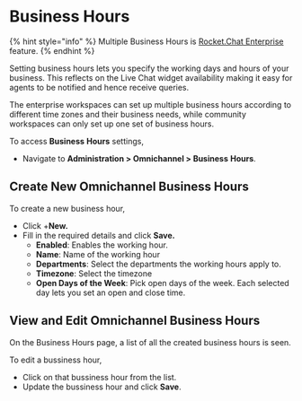 # Business Hours

{% hint style="info" %}
Multiple Business Hours is  [Rocket.Chat Enterprise](../../setup-and-configure/enterprise-edition-trial.md) feature.
{% endhint %}

Setting business hours lets you specify the working days and hours of your business. This reflects on the Live Chat widget availability making it easy for agents to be notified and hence receive queries.

The enterprise workspaces can set up multiple business hours according to different time zones and their business needs, while community workspaces can only set up one set of business hours.

To access **Business** **Hours** settings,&#x20;

* Navigate to **Administration > Omnichannel > Business** **Hours**.

## Create New Omnichannel Business Hours

To create a new business hour,

* Click +**New.**
* Fill in the required details and click **Save.**
  * **Enabled**: Enables the working hour.
  * **Name**: Name of the working hour
  * **Departments**: Select the departments the working hours apply to.
  * **Timezone**: Select the timezone
  * **Open Days of the Week**: Pick open days of the week. Each selected day lets you set an open and close time.

## View and Edit Omnichannel Business Hours

On the Business Hours page, a list of all the created business hours is seen.&#x20;

To edit a bussiness hour,

* Click on that bussiness hour from the list.
* Update the bussiness hour and click **Save**.
